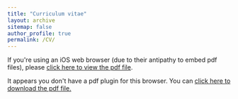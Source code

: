 ```yaml
---
title: "Curriculum vitae"
layout: archive
sitemap: false
author_profile: true
permalink: /CV/
---
```


If you're using an iOS web browser (due to their antipathy to embed pdf files), please [click here to view the pdf file](/assets/documents/CVWebsite.pdf).

<object data="/assets/documents/CVWebsite.pdf" type="application/pdf" width="100%" height="70px"> 
  <p>It appears you don't have a pdf plugin for this browser.
  You can <a href="/assets/documents/CVWebsite.pdf">click here to
  download the pdf file.</a></p>  
</object>
